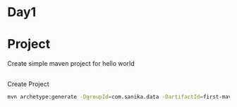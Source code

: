 # Day1

# Project
Create simple maven project for hello world

##
Create Project

```bash
mvn archetype:generate -DgroupId=com.sanika.data -DartifactId=first-maven-app -DarchetypeArtifactId=maven-archetype-quickstart -DinteractiveMode=false
```